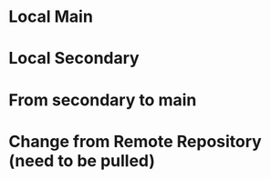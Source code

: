 # Local Main
#    Local Secondary

# From secondary to main

# Change from Remote Repository (need to be pulled)
